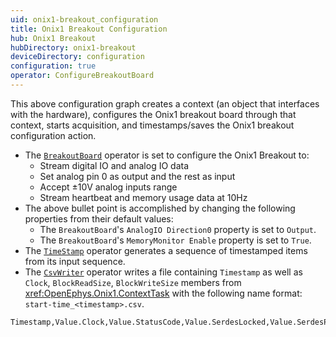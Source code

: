 ```yaml
---
uid: onix1-breakout_configuration
title: Onix1 Breakout Configuration
hub: Onix1 Breakout
hubDirectory: onix1-breakout
deviceDirectory: configuration
configuration: true
operator: ConfigureBreakoutBoard
---
```


This above configuration graph creates a context (an object that interfaces with the hardware), configures the Onix1 breakout board through that context, starts acquisition, and timestamps/saves the Onix1 breakout configuration action. 


- The [`BreakoutBoard`](xref:OpenEphys.Onix1.ConfigureBreakoutBoard) operator is set to configure the Onix1 Breakout to:
    - Stream digital IO and analog IO data 
    - Set analog pin 0 as output and the rest as input
    - Accept ±10V analog inputs range 
    - Stream heartbeat and memory usage data at 10Hz
- The above bullet point is accomplished by changing the following properties from their default values:  
    - The `BreakoutBoard`'s `AnalogIO Direction0` property is set to `Output`.
    - The `BreakoutBoard`'s `MemoryMonitor Enable` property is set to `True`.
- The [`TimeStamp`](https://bonsai-rx.org/docs/api/Bonsai.Reactive.Timestamp.html) operator generates a sequence of timestamped items from its input sequence.
- The [`CsvWriter`](https://bonsai-rx.org/docs/api/Bonsai.IO.CsvWriter.html) operator writes a file containing `Timestamp` as well as `Clock`, `BlockReadSize`, `BlockWriteSize` members from <xref:OpenEphys.Onix1.ContextTask> with the following name format: `start-time_<timestamp>.csv`. 
<!--This is accomplished by changing the following [`CsvWriter`](https://bonsai-rx.org/docs/api/Bonsai.IO.CsvWriter.html) properties from their default values:
    -   The `CsvWriter`'s `FileName` property is set to "start-time_.csv". Without specifying a directory, Bonsai will save this file in the same directory containing this workflow.
    -   The `CsvWriter`'s `Selector` property is set to "`Timestamp`, `Value.AcquisitionClockHz`, `Value.BlockReadSize`, `Value.BlockWriteSize`". This writes those members from the <xref:OpenEphys.Onix1.ContextTask> to the Csv file.
    -   The `CsvWriter`'s `Suffix` property is set to "Timestamp". This appends timestamp data such that a unique filename is produced using global wall-clock timestamps every time the workflow is run.-->

    Timestamp,Value.Clock,Value.StatusCode,Value.SerdesLocked,Value.SerdesPass